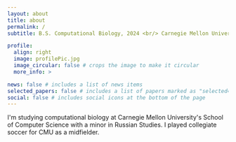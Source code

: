 ```yaml
---
layout: about
title: about
permalink: /
subtitle: B.S. Computational Biology, 2024 <br/> Carnegie Mellon University

profile:
  align: right
  image: profilePic.jpg
  image_circular: false # crops the image to make it circular
  more_info: >

news: false # includes a list of news items
selected_papers: false # includes a list of papers marked as "selected={true}"
social: false # includes social icons at the bottom of the page
---
```


I'm studying computational biology at Carnegie Mellon University's School of Computer Science with a minor in Russian Studies. I played collegiate soccer for CMU as a midfielder.
